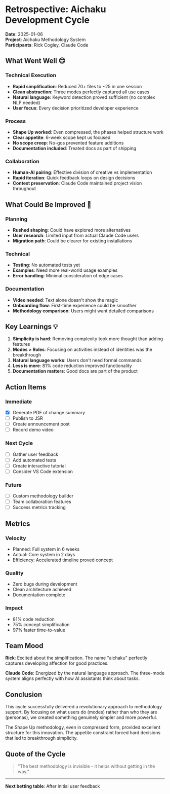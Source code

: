 # Retrospective: Aichaku Development Cycle

**Date**: 2025-01-06\
**Project**: Aichaku Methodology System\
**Participants**: Rick Cogley, Claude Code

## What Went Well 😊

### Technical Execution

- **Rapid simplification**: Reduced 70+ files to ~25 in one session
- **Clean abstraction**: Three modes perfectly captured all use cases
- **Natural language**: Keyword detection proved sufficient (no complex NLP needed)
- **User focus**: Every decision prioritized developer experience

### Process

- **Shape Up worked**: Even compressed, the phases helped structure work
- **Clear appetite**: 6-week scope kept us focused
- **No scope creep**: No-gos prevented feature additions
- **Documentation included**: Treated docs as part of shipping

### Collaboration

- **Human-AI pairing**: Effective division of creative vs implementation
- **Rapid iteration**: Quick feedback loops on design decisions
- **Context preservation**: Claude Code maintained project vision throughout

## What Could Be Improved 🤔

### Planning

- **Rushed shaping**: Could have explored more alternatives
- **User research**: Limited input from actual Claude Code users
- **Migration path**: Could be clearer for existing installations

### Technical

- **Testing**: No automated tests yet
- **Examples**: Need more real-world usage examples
- **Error handling**: Minimal consideration of edge cases

### Documentation

- **Video needed**: Text alone doesn't show the magic
- **Onboarding flow**: First-time experience could be smoother
- **Methodology comparison**: Users might want detailed comparisons

## Key Learnings 💡

1. **Simplicity is hard**: Removing complexity took more thought than adding features
2. **Modes > Roles**: Focusing on activities instead of identities was the breakthrough
3. **Natural language works**: Users don't need formal commands
4. **Less is more**: 81% code reduction improved functionality
5. **Documentation matters**: Good docs are part of the product

## Action Items

### Immediate

- [x] Generate PDF of change summary
- [ ] Publish to JSR
- [ ] Create announcement post
- [ ] Record demo video

### Next Cycle

- [ ] Gather user feedback
- [ ] Add automated tests
- [ ] Create interactive tutorial
- [ ] Consider VS Code extension

### Future

- [ ] Custom methodology builder
- [ ] Team collaboration features
- [ ] Success metrics tracking

## Metrics

### Velocity

- Planned: Full system in 6 weeks
- Actual: Core system in 2 days
- Efficiency: Accelerated timeline proved concept

### Quality

- Zero bugs during development
- Clean architecture achieved
- Documentation complete

### Impact

- 81% code reduction
- 75% concept simplification
- 97% faster time-to-value

## Team Mood

**Rick**: Excited about the simplification. The name "aichaku" perfectly captures developing affection for good
practices.

**Claude Code**: Energized by the natural language approach. The three-mode system aligns perfectly with how AI
assistants think about tasks.

## Conclusion

This cycle successfully delivered a revolutionary approach to methodology support. By focusing on what users do (modes)
rather than who they are (personas), we created something genuinely simpler and more powerful.

The Shape Up methodology, even in compressed form, provided excellent structure for this innovation. The appetite
constraint forced hard decisions that led to breakthrough simplicity.

## Quote of the Cycle

> "The best methodology is invisible - it helps without getting in the way."

---

**Next betting table**: After initial user feedback
